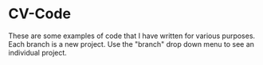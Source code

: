 # CV-Code
These are some examples of code that I have written for various purposes.
Each branch is a new project. 
Use the "branch" drop down menu to see an individual project.
